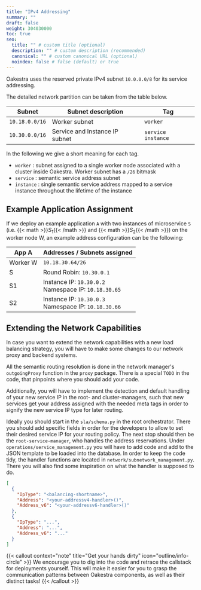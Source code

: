 ```yaml
---
title: "IPv4 Addressing"
summary: ""
draft: false
weight: 304030000
toc: true
seo:
  title: "" # custom title (optional)
  description: "" # custom description (recommended)
  canonical: "" # custom canonical URL (optional)
  noindex: false # false (default) or true
---
```


Oakestra uses the reserved private IPv4 subnet `10.0.0.0/8` for its service addressing.

The detailed network partition can be taken from the table below.

| Subnet         | Subnet description             | Tag                  |
|----------------|--------------------------------|----------------------|
| `10.18.0.0/16` | Worker subnet                  | `worker`             |
| `10.30.0.0/16` | Service and Instance IP subnet | `service` `instance` |

In the following we give a short meaning for each tag.

* `worker` : subnet assigned to a single worker node associated with a cluster inside Oakestra. Worker subnet has a `/26` bitmask
* `service` : semantic service address subnet
* `instance` : single semantic service address mapped to a service instance throughout the lifetime of the instance

## Example Application Assignment

If we deploy an example application `A` with two instances of microservice `S` (i.e. {{< math >}}$S_1${{< /math >}} and {{< math >}}$S_2${{< /math >}}) on the worker node W, an example address configuration can be the following:

| App A    | Addresses / Subnets assigned                             |
|----------|----------------------------------------------------------|
| Worker W | `10.18.30.64/26`                                         |
| S        | Round Robin: `10.30.0.1`                                 |
| S1       | Instance IP: `10.30.0.2`<br> Namespace IP: `10.18.30.65` |
| S2       | Instance IP: `10.30.0.3`<br> Namespace IP: `10.18.30.66` |

## Extending the Network Capabilities

In case you want to extend the network capabilities with a new load balancing strategy, you will have to make some
changes to our network proxy and backend systems.

All the semantic routing resolution is done in the network manager's `outgoingProxy` function in the `proxy` package.
There is a special `TODO` in the code, that pinpoints where you should add your code.

Additionally, you will have to implement the detection and default handling of your new service IP in the root- and
cluster-managers, such that new services get your address assigned with the needed meta tags in order to signify the
new service IP type for later routing.

Ideally you should start in the `sla/schema.py` in the root orchestrator. There you should add specific fields in order
for the developers to allow to set their desired service IP for your routing policy.
The next stop should then be the `root-service-manager`, who handles the address reservations.
Under `operations/service_management.py` you will have to add code and add to the JSON template to be loaded into the 
database. In order to keep the code tidy, the handler functions are located in `network/subnetwork_management.py`. There
you will also find some inspiration on what the handler is supposed to do.

```JSON
[
  { 
    "IpType": "<balancing-shortname>",
    "Address": "<your-addressv4-handler>()",
    "Address_v6": "<your-addressv6-handler>()"
  },
  {
    "IpType": "...",
    "Address": "...",
    "Address_v6": "..."
  }
]
```

{{< callout context="note" title="Get your hands dirty" icon="outline/info-circle" >}}
We encourage you to dig into the code and retrace the callstack for deployments yourself. This will make it
easier for you to grasp the communication patterns between Oakestra components, as well as their distinct tasks!
{{< /callout >}}
